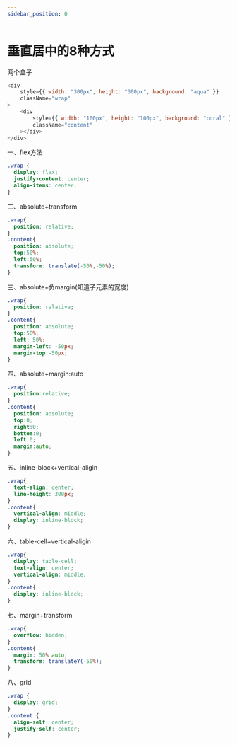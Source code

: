```yaml
---
sidebar_position: 0
---
```


# 垂直居中的8种方式

两个盒子

```js
<div
    style={{ width: "300px", height: "300px", background: "aqua" }}
    className="wrap"
>
    <div
        style={{ width: "100px", height: "100px", background: "coral" }}
        className="content"
    ></div>
</div>
```

一、flex方法

```css
.wrap {
  display: flex;
  justify-content: center;
  align-items: center;
}
```

二、absolute+transform

```css
.wrap{
  position: relative;
}
.content{
  position: absolute;
  top:50%;
  left:50%;
  transform: translate(-50%,-50%);
}
```

三、absolute+负margin(知道子元素的宽度)

```css
.wrap{
  position: relative;
}
.content{
  position: absolute;
  top:50%;
  left: 50%;
  margin-left: -50px;
  margin-top:-50px;
}
```

四、absolute+margin:auto

```css
.wrap{
  position:relative;
}
.content{
  position: absolute;
  top:0;
  right:0;
  bottom:0;
  left:0;
  margin:auto;
}
```

五、inline-block+vertical-aligin

```css
.wrap{
  text-align: center;
  line-height: 300px;
}
.content{
  vertical-align: middle;
  display: inline-block;
}
```

六、table-cell+vertical-aligin

```css
.wrap{
  display: table-cell;
  text-align: center;
  vertical-align: middle;
}
.content{
  display: inline-block;
}
```

七、margin+transform

```css
.wrap{
  overflow: hidden;
}
.content{
  margin: 50% auto;
  transform: translateY(-50%);
}
```

八、grid

```css
.wrap {
  display: grid;
}
.content {
  align-self: center;
  justify-self: center;
}
```
